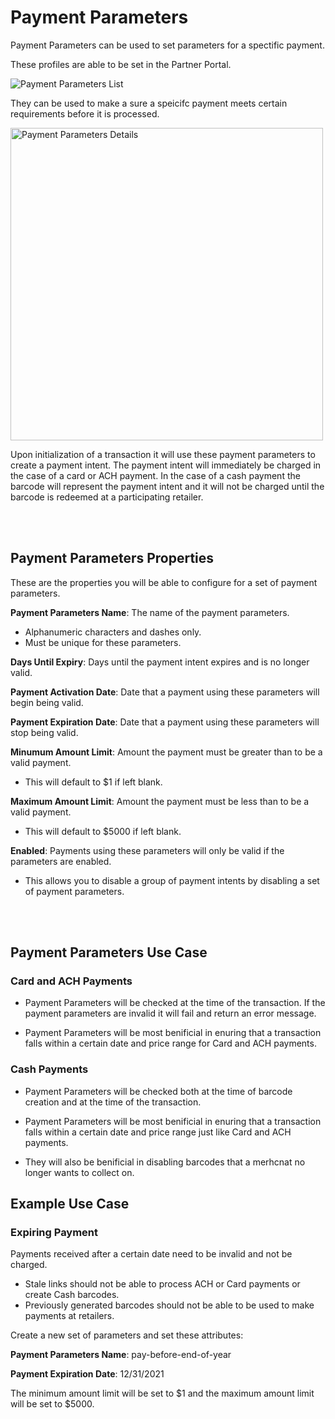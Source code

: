 # **Payment Parameters**

Payment Parameters can be used to set parameters for a spectific payment.

These profiles are able to be set in the Partner Portal.

![Payment Parameters List](https://books-ui-assets.s3.amazonaws.com/payment-parameters-list.png)

They can be used to make a sure a speicifc payment meets certain requirements before it is processed.

<img src="https://books-ui-assets.s3.amazonaws.com/payment-parameters-details.png" alt="Payment Parameters Details" width="500"/>

Upon initialization of a transaction it will use these payment parameters to create a payment intent. The payment intent will immediately be charged in the case of a card or ACH payment. In the case of a cash payment the barcode will represent the payment intent and it will not be charged until the barcode is redeemed at a participating retailer.

<br/>
<br/>

## **Payment Parameters Properties**

These are the properties you will be able to configure for a set of payment parameters.

**Payment Parameters Name**: The name of the payment parameters.
* Alphanumeric characters and dashes only.
* Must be unique for these parameters.

**Days Until Expiry**: Days until the payment intent expires and is no longer valid.

**Payment Activation Date**: Date that a payment using these parameters will begin being valid.

**Payment Expiration Date**: Date that a payment using these parameters will stop being valid.

**Minumum Amount Limit**: Amount the payment must be greater than to be a valid payment.
* This will default to $1 if left blank.

**Maximum Amount Limit**: Amount the payment must be less than to be a valid payment.
* This will default to $5000 if left blank.

**Enabled**: Payments using these parameters will only be valid if the parameters are enabled.
* This allows you to disable a group of payment intents by disabling a set of payment parameters.
<br/>
<br/>

## **Payment Parameters Use Case**

### Card and ACH Payments

* Payment Parameters will be checked at the time of the transaction. If the payment parameters are invalid it will fail and return an error message.

* Payment Parameters will be most benificial in enuring that a transaction falls within a certain date and price range for Card and ACH payments.
### Cash Payments

* Payment Parameters will be checked both at the time of barcode creation and at the time of the transaction.

* Payment Parameters will be most benificial in enuring that a transaction falls within a certain date and price range just like Card and ACH payments. 

* They will also be benificial in disabling barcodes that a merhcnat no longer wants to collect on.

## Example Use Case

### Expiring Payment

Payments received after a certain date need to be invalid and not be charged.
* Stale links should not be able to process ACH or Card payments or create Cash barcodes.
* Previously generated barcodes should not be able to be used to make payments at retailers.

Create a new set of parameters and set these attributes:
<br/>

**Payment Parameters Name**: pay-before-end-of-year
<br/>

**Payment Expiration Date**: 12/31/2021

The minimum amount limit will be set to $1 and the maximum amount limit will be set to $5000.
